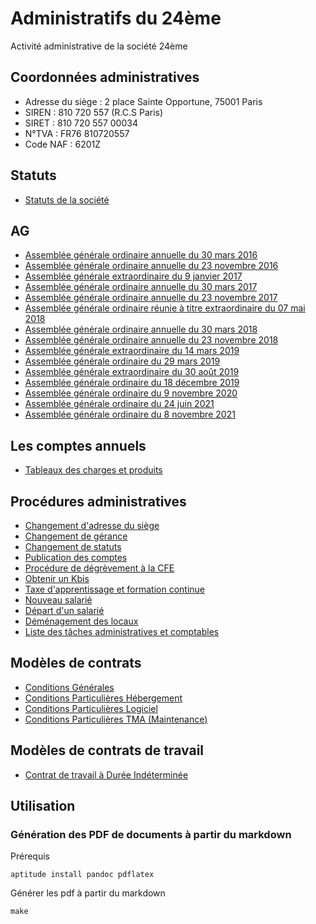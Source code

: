 # Administratifs du 24ème

Activité administrative de la société 24ème

## Coordonnées administratives

 - Adresse du siège : 2 place Sainte Opportune, 75001 Paris
 - SIREN : 810 720 557 (R.C.S Paris)
 - SIRET : 810 720 557 00034
 - N°TVA : FR76 810720557
 - Code NAF : 6201Z

## Statuts

- [Statuts de la société](statuts_24eme.md)

## AG

- [Assemblée générale ordinaire annuelle du 30 mars 2016](20160330_assemblee_generale_ordinaire.md)
- [Assemblée générale ordinaire annuelle du 23 novembre 2016](20161123_assemblee_generale_ordinaire.md)
- [Assemblée générale extraordinaire du 9 janvier 2017](20170109_assemblee_generale_extraordinaire.md)
- [Assemblée générale ordinaire annuelle du 30 mars 2017](20170330_assemblee_generale_ordinaire.md)
- [Assemblée générale ordinaire annuelle du 23 novembre 2017](20171123_assemblee_generale_ordinaire.md)
- [Assemblée générale ordinaire réunie à titre extraordinaire du 07 mai 2018](20180507_assemblee_generale_ordinaire_extraordinaire.md)
- [Assemblée générale ordinaire annuelle du 30 mars 2018](20180330_assemblee_generale_ordinaire.md)
- [Assemblée générale ordinaire annuelle du 23 novembre 2018](20181123_assemblee_generale_ordinaire.md)
- [Assemblée générale extraordinaire du 14 mars 2019](20190314_assemblee_generale_extraordinaire.md)
- [Assemblée générale ordinaire du 29 mars 2019](20190329_assemblee_generale_ordinaire.md)
- [Assemblée générale extraordinaire du 30 août 2019](20190830_assemblee_generale_extraordinaire.md)
- [Assemblée générale ordinaire du 18 décembre 2019](20191218_assemblee_generale_ordinaire.md)
- [Assemblée générale ordinaire du 9 novembre 2020](20201109_assemblee_generale_ordinaire.md)
- [Assemblée générale ordinaire du 24 juin 2021](20210624_assemblee_generale_ordinaire.md)
- [Assemblée générale ordinaire du 8 novembre 2021](20211108_assemblee_generale_ordinaire.md)

## Les comptes annuels

- [Tableaux des charges et produits](bilans.csv)

## Procédures administratives

- [Changement d'adresse du siège](docs/changement_adresse.md)
- [Changement de gérance](docs/changement_de_gerance.md)
- [Changement de statuts](docs/changement_statuts.md)
- [Publication des comptes](docs/publication_comptes.md)
- [Procédure de dégrèvement à la CFE](docs/degrevement_cfe.md)
- [Obtenir un Kbis](docs/obtenir_kbis.md)
- [Taxe d'apprentissage et formation continue](docs/taxe_apprentissage_et_formation_continue.md)
- [Nouveau salarié](docs/nouveau_salarie.md)
- [Départ d'un salarié](docs/depart_salarie.md)
- [Déménagement des locaux](docs/demenagement_locaux.md)
- [Liste des tâches administratives et comptables](docs/taxe_apprentissage_et_formation_continue.md)

## Modèles de contrats

- [Conditions Générales](contrats_ConditionsGenerales.md)
- [Conditions Particulières Hébergement](contrats_ConditionsParticulieresHebergement.md)
- [Conditions Particulières Logiciel](contrats_ConditionsParticulieresLogiciel.md)
- [Conditions Particulières TMA (Maintenance)](contrats_ConditionsParticulieresTMA.md)

## Modèles de contrats de travail

- [Contrat de travail à Durée Indéterminée](contrat_travail_cdi.md)

## Utilisation

### Génération des PDF de documents à partir du markdown

Prérequis

    aptitude install pandoc pdflatex

Générer les pdf à partir du markdown

    make
